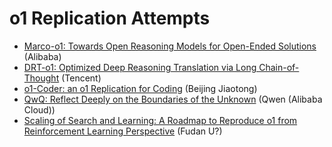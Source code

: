 # o1 Replication Attempts
- [Marco-o1: Towards Open Reasoning Models for Open-Ended Solutions](https://arxiv.org/pdf/2411.14405) (Alibaba)
- [DRT-o1: Optimized Deep Reasoning Translation via Long Chain-of-Thought](https://arxiv.org/pdf/2412.17498) (Tencent)
- [o1-Coder: an o1 Replication for Coding](https://arxiv.org/pdf/2412.00154) (Beijing Jiaotong)
- [QwQ: Reflect Deeply on the Boundaries of the Unknown](https://qwenlm.github.io/blog/qwq-32b-preview/) (Qwen (Alibaba 
Cloud))
- [Scaling of Search and Learning: A Roadmap to Reproduce o1 from Reinforcement Learning Perspective](https://arxiv.org/pdf/2412.14135) (Fudan U?)
